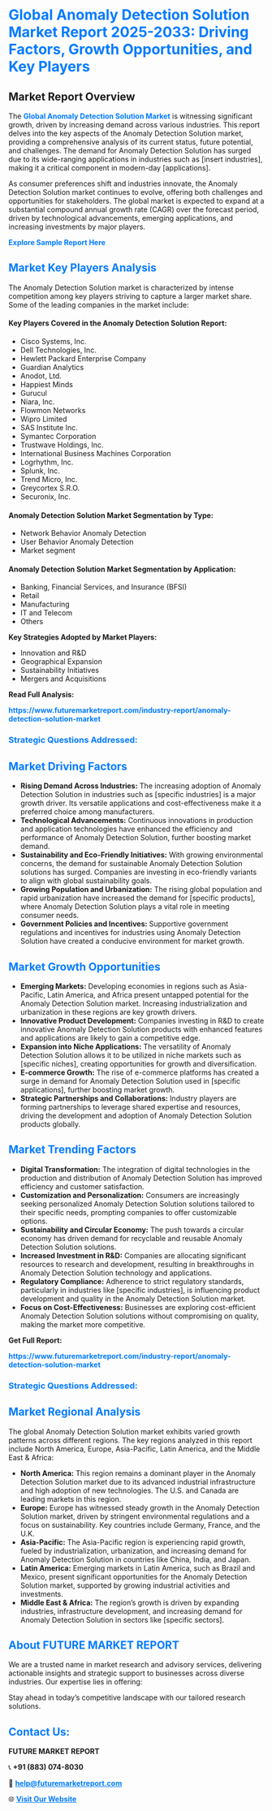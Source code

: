 <h1 style="color: #007BFF;">Global Anomaly Detection Solution Market Report 2025-2033: Driving Factors, Growth Opportunities, and Key Players</h1>

<section id="overview">
<h2>Market Report Overview</h2>
<p>The <a href="https://www.futuremarketreport.com/industry-report/anomaly-detection-solution-market" style="color: #007BFF; text-decoration: none;"><strong>Global Anomaly Detection Solution Market</strong></a> is witnessing significant growth, driven by increasing demand across various industries. This report delves into the key aspects of the Anomaly Detection Solution market, providing a comprehensive analysis of its current status, future potential, and challenges. The demand for Anomaly Detection Solution has surged due to its wide-ranging applications in industries such as [insert industries], making it a critical component in modern-day [applications].</p>
<p>As consumer preferences shift and industries innovate, the Anomaly Detection Solution market continues to evolve, offering both challenges and opportunities for stakeholders. The global market is expected to expand at a substantial compound annual growth rate (CAGR) over the forecast period, driven by technological advancements, emerging applications, and increasing investments by major players.</p>
</section>

<section id="overview">
<p><a href="https://www.futuremarketreport.com/request-sample/reportId=109957" style="color: #007BFF; text-decoration: none;"><strong>Explore Sample Report Here</strong></a></p>
</section>

<section id="key-players">
<h2 style="color: #007BFF;">Market Key Players Analysis</h2>
<p>The Anomaly Detection Solution market is characterized by intense competition among key players striving to capture a larger market share. Some of the leading companies in the market include:</p>
<h4>Key Players Covered in the Anomaly Detection Solution Report:</h4>
<ul><li>Cisco Systems, Inc.</li><li>Dell Technologies, Inc.</li><li>Hewlett Packard Enterprise Company</li><li>Guardian Analytics</li><li>Anodot, Ltd.</li><li>Happiest Minds</li><li>Gurucul</li><li>Niara, Inc.</li><li>Flowmon Networks</li><li>Wipro Limited</li><li>SAS Institute Inc.</li><li>Symantec Corporation</li><li>Trustwave Holdings, Inc.</li><li>International Business Machines Corporation</li><li>Logrhythm, Inc.</li><li>Splunk, Inc.</li><li>Trend Micro, Inc.</li><li>Greycortex S.R.O.</li><li>Securonix, Inc.</li></ul>
<h4>Anomaly Detection Solution Market Segmentation by Type:</h4>
<ul><li>Network Behavior Anomaly Detection</li><li>User Behavior Anomaly Detection</li><li>Market segment</li></ul>

<h4>Anomaly Detection Solution Market Segmentation by Application:</h4>
<ul><li>Banking, Financial Services, and Insurance (BFSI)</li><li>Retail</li><li>Manufacturing</li><li>IT and Telecom</li><li>Others</li></ul>
<p><strong>Key Strategies Adopted by Market Players:</strong></p>
<ul>
<li>Innovation and R&D</li>
<li>Geographical Expansion</li>
<li>Sustainability Initiatives</li>
<li>Mergers and Acquisitions</li>
</ul>
</section>

<section>
<p><strong>Read Full Analysis: </strong></p><a href="https://www.futuremarketreport.com/industry-report/anomaly-detection-solution-market" style="color: #007BFF; text-decoration: none;"><strong>https://www.futuremarketreport.com/industry-report/anomaly-detection-solution-market</strong></a>
<h3 style="color: #007BFF;">Strategic Questions Addressed:</h3>
</section>

<section id="driving-factors">
<h2 style="color: #007BFF;">Market Driving Factors</h2>
<ul>
<li><strong>Rising Demand Across Industries:</strong> The increasing adoption of Anomaly Detection Solution in industries such as [specific industries] is a major growth driver. Its versatile applications and cost-effectiveness make it a preferred choice among manufacturers.</li>
<li><strong>Technological Advancements:</strong> Continuous innovations in production and application technologies have enhanced the efficiency and performance of Anomaly Detection Solution, further boosting market demand.</li>
<li><strong>Sustainability and Eco-Friendly Initiatives:</strong> With growing environmental concerns, the demand for sustainable Anomaly Detection Solution solutions has surged. Companies are investing in eco-friendly variants to align with global sustainability goals.</li>
<li><strong>Growing Population and Urbanization:</strong> The rising global population and rapid urbanization have increased the demand for [specific products], where Anomaly Detection Solution plays a vital role in meeting consumer needs.</li>
<li><strong>Government Policies and Incentives:</strong> Supportive government regulations and incentives for industries using Anomaly Detection Solution have created a conducive environment for market growth.</li>
</ul>
</section>

<section id="growth-opportunities">
<h2 style="color: #007BFF;">Market Growth Opportunities</h2>
<ul>
<li><strong>Emerging Markets:</strong> Developing economies in regions such as Asia-Pacific, Latin America, and Africa present untapped potential for the Anomaly Detection Solution market. Increasing industrialization and urbanization in these regions are key growth drivers.</li>
<li><strong>Innovative Product Development:</strong> Companies investing in R&D to create innovative Anomaly Detection Solution products with enhanced features and applications are likely to gain a competitive edge.</li>
<li><strong>Expansion into Niche Applications:</strong> The versatility of Anomaly Detection Solution allows it to be utilized in niche markets such as [specific niches], creating opportunities for growth and diversification.</li>
<li><strong>E-commerce Growth:</strong> The rise of e-commerce platforms has created a surge in demand for Anomaly Detection Solution used in [specific applications], further boosting market growth.</li>
<li><strong>Strategic Partnerships and Collaborations:</strong> Industry players are forming partnerships to leverage shared expertise and resources, driving the development and adoption of Anomaly Detection Solution products globally.</li>
</ul>
</section>

<section id="trending-factors">
<h2 style="color: #007BFF;">Market Trending Factors</h2>
<ul>
<li><strong>Digital Transformation:</strong> The integration of digital technologies in the production and distribution of Anomaly Detection Solution has improved efficiency and customer satisfaction.</li>
<li><strong>Customization and Personalization:</strong> Consumers are increasingly seeking personalized Anomaly Detection Solution solutions tailored to their specific needs, prompting companies to offer customizable options.</li>
<li><strong>Sustainability and Circular Economy:</strong> The push towards a circular economy has driven demand for recyclable and reusable Anomaly Detection Solution solutions.</li>
<li><strong>Increased Investment in R&D:</strong> Companies are allocating significant resources to research and development, resulting in breakthroughs in Anomaly Detection Solution technology and applications.</li>
<li><strong>Regulatory Compliance:</strong> Adherence to strict regulatory standards, particularly in industries like [specific industries], is influencing product development and quality in the Anomaly Detection Solution market.</li>
<li><strong>Focus on Cost-Effectiveness:</strong> Businesses are exploring cost-efficient Anomaly Detection Solution solutions without compromising on quality, making the market more competitive.</li>
</ul>
</section>

<section>
<p><strong>Get Full Report: </strong></p><a href="https://www.futuremarketreport.com/industry-report/anomaly-detection-solution-market" style="color: #007BFF; text-decoration: none;"><strong>https://www.futuremarketreport.com/industry-report/anomaly-detection-solution-market</strong></a>
<h3 style="color: #007BFF;">Strategic Questions Addressed:</h3>
</section>


<section id="regional-analysis">
<h2 style="color: #007BFF;">Market Regional Analysis</h2>
<p>The global Anomaly Detection Solution market exhibits varied growth patterns across different regions. The key regions analyzed in this report include North America, Europe, Asia-Pacific, Latin America, and the Middle East & Africa:</p>
<ul>
<li><strong>North America:</strong> This region remains a dominant player in the Anomaly Detection Solution market due to its advanced industrial infrastructure and high adoption of new technologies. The U.S. and Canada are leading markets in this region.</li>
<li><strong>Europe:</strong> Europe has witnessed steady growth in the Anomaly Detection Solution market, driven by stringent environmental regulations and a focus on sustainability. Key countries include Germany, France, and the U.K.</li>
<li><strong>Asia-Pacific:</strong> The Asia-Pacific region is experiencing rapid growth, fueled by industrialization, urbanization, and increasing demand for Anomaly Detection Solution in countries like China, India, and Japan.</li>
<li><strong>Latin America:</strong> Emerging markets in Latin America, such as Brazil and Mexico, present significant opportunities for the Anomaly Detection Solution market, supported by growing industrial activities and investments.</li>
<li><strong>Middle East & Africa:</strong> The region’s growth is driven by expanding industries, infrastructure development, and increasing demand for Anomaly Detection Solution in sectors like [specific sectors].</li>
</ul>
</section>

<footer>
<h2 style="color: #007BFF;">About FUTURE MARKET REPORT</h2>
<p>We are a trusted name in market research and advisory services, delivering actionable insights and strategic support to businesses across diverse industries. Our expertise lies in offering:</p>

<p>Stay ahead in today’s competitive landscape with our tailored research solutions.</p>

<h2 style="color: #007BFF;">Contact Us:</h2>
<p><strong>FUTURE MARKET REPORT</strong></p>
<p>📞 <strong>+91 (883) 074-8030</strong></p>
<p>📧 <strong><a href="mailto:help@futuremarketreport.com" style="color: #007BFF;">help@futuremarketreport.com</a></strong></p>
<p>🌐 <strong><a href="https://www.futuremarketreport.com/" style="color: #007BFF;">Visit Our Website</a></strong></p>
</footer>